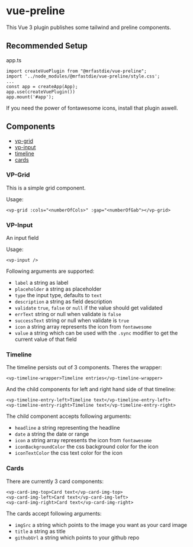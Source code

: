 # vue-preline

This Vue 3 plugin publishes some tailwind and preline components.

## Recommended Setup

app.ts

    import createVuePlugin from "@mrfastdie/vue-preline";
    import '../node_modules/@mrfastdie/vue-preline/style.css';
    ...
    const app = createApp(App);
    app.use(createVuePlugin())
    app.mount('#app');

If you need the power of fontawesome icons, install that plugin aswell.


## Components

 - [vp-grid](#vp-grid)
 - [vp-input](#vp-input)
 - [timeline](#timeline)
 - [cards](#cards)

### VP-Grid
This is a simple grid component.

Usage:

    <vp-grid :cols="<numberOfCols>" :gap="<numberOfGab"></vp-grid>

### VP-Input
An input field

Usage:

    <vp-input />

Following arguments are supported:
 - `label` a string as label
 - `placeholder` a string as placeholder
 - `type` the input type, defaults to `text`
 - `description` a string as field description
 - `validate` `true`, `false` or `null` if the value should get validated
 - `errText` string or null when validate is `false`
 - `successText` string or null when validate is `true`
 - `icon` a string array represents the icon from `fontawesome`
 - `value` a string which can be used with the `.sync` modifier to get the current value of that field
 
### Timeline
The timeline persists out of 3 components. Theres the wrapper:

    <vp-timeline-wrapper>Timeline entries</vp-timeline-wrapper>

And the child components for left and right hand side of that timeline:

    <vp-timeline-entry-left>Timeline text</vp-timeline-entry-left>
    <vp-timeline-entry-right>Timeline text</vp-timeline-entry-right>

The child component accepts following arguments:
 - `headline` a string representing the headline
 - `date` a string the date or range
 - `icon` a string array represents the icon from `fontawesome`
 - `iconBackgroundColor` the css background color for the icon
 - `iconTextColor` the css text color for the icon

### Cards
There are currently 3 card components:

    <vp-card-img-top>Card text</vp-card-img-top>
    <vp-card-img-left>Card text</vp-card-img-left>
    <vp-card-img-right>Card text</vp-card-img-right>

The cards accept following arguments:
 - `imgSrc` a string which points to the image you want as your card image
 - `title` a string as title
 - `githubUrl` a string which points to your github repo
